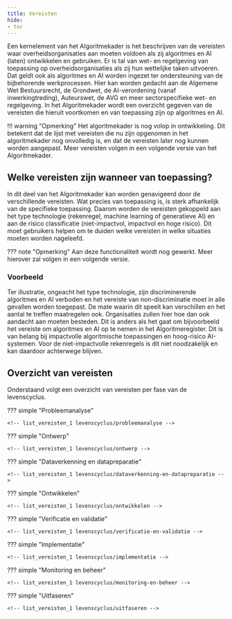 ```yaml
---
title: Vereisten
hide:
- toc
---
```


Een kernelement van het Algoritmekader is het beschrijven van de vereisten waar overheidsorganisaties aan moeten voldoen als zij algoritmes en AI (laten) ontwikkelen en gebruiken. 
Er is tal van wet- en regelgeving van toepassing op overheidsorganisaties als zij hun wettelijke taken uitvoeren. 
Dat geldt ook als algoritmes en AI worden ingezet ter ondersteuning van de bijbehorende werkprocessen. 
Hier kan worden gedacht aan de Algemene Wet Bestuursrecht, de Grondwet, de AI-verordening (vanaf inwerkingtreding), Auteurswet, de AVG en meer sectorspecifieke wet- en regelgeving. 
In het Algoritmekader wordt een overzicht gegeven van de vereisten die hieruit voortkomen en van toepassing zijn op algoritmes en AI. 

!!! warning "Opmerking"
    Het algoritmekader is nog volop in ontwikkeling. 
    Dit betekent dat de lijst met vereisten die nu zijn opgenomen in het algoritmekader nog onvolledig is, en dat de vereisten later nog kunnen worden aangepast. 
    Meer vereisten volgen in een volgende versie van het Algoritmekader. 

## Welke vereisten zijn wanneer van toepassing?
In dit deel van het Algoritmekader kan worden genavigeerd door de verschillende vereisten. 
Wat precies van toepassing is, is sterk afhankelijk van de specifieke toepassing. 
Daarom worden de vereisten gekoppeld aan het type technologie (rekenregel, machine learning of generatieve AI) en aan de risico classificatie (niet-impactvol, impactvol en hoge risico). 
Dit moet gebruikers helpen om te duiden welke vereisten in welke situaties moeten worden nageleefd. 

??? note "Opmerking"
    Aan deze functionaliteit wordt nog gewerkt. Meer hierover zal volgen in een volgende versie. 

### Voorbeeld
Ter illustratie, ongeacht het type technologie, zijn discriminerende algoritmes en AI verboden en het vereiste van non-discriminatie moet in alle gevallen worden toegepast. 
De mate waarin dit speelt kan verschillen en het aantal te treffen maatregelen ook. 
Organisaties zullen hier hoe dan ook aandacht aan moeten besteden. 
Dit is anders als het gaat om bijvoorbeeld het vereiste om algoritmes en AI op te nemen in het Algoritmeregister. 
Dit is van belang bij impactvolle algoritmische toepassingen en hoog-risico AI-systemen. 
Voor de niet-impactvolle rekenregels is dit niet noodzakelijk en kan daardoor achterwege blijven. 

## Overzicht van vereisten

Onderstaand volgt een overzicht van vereisten per fase van de levenscyclus. 

??? simple "Probleemanalyse"

    <!-- list_vereisten_1 levenscyclus/probleemanalyse -->

??? simple "Ontwerp"

    <!-- list_vereisten_1 levenscyclus/ontwerp -->

??? simple "Dataverkenning en datapreparatie"

    <!-- list_vereisten_1 levenscyclus/dataverkenning-en-datapreparatie -->

??? simple "Ontwikkelen"

    <!-- list_vereisten_1 levenscyclus/ontwikkelen -->

??? simple "Verificatie en validatie"

    <!-- list_vereisten_1 levenscyclus/verificatie-en-validatie -->
    
??? simple "Implementatie"

    <!-- list_vereisten_1 levenscyclus/implementatie -->
    
??? simple "Monitoring en beheer"

    <!-- list_vereisten_1 levenscyclus/monitoring-en-beheer -->
    
??? simple "Uitfaseren"

    <!-- list_vereisten_1 levenscyclus/uitfaseren -->
